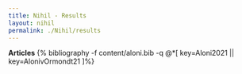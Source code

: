 ```yaml
---
title: Nihil - Results
layout: nihil
permalink: ./Nihil/results
---
```




**Articles**
{% bibliography -f content/aloni.bib -q @*[
  key=Aloni2021 ||
  key=AlonivOrmondt21 
]%}


